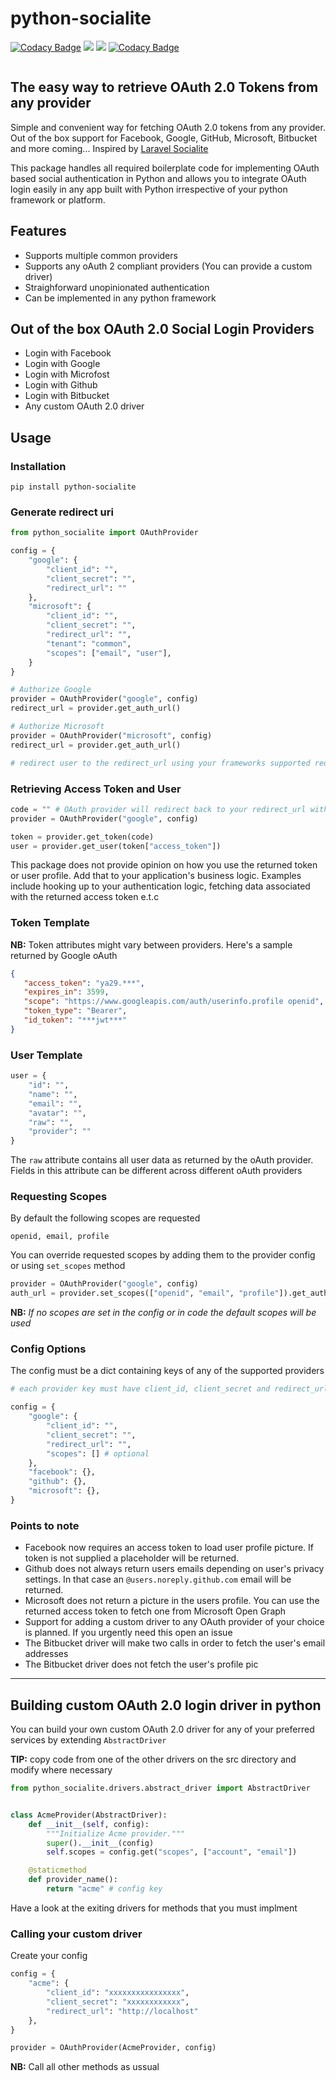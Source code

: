 # python-socialite
<p align="center">

[![Codacy Badge](https://api.codacy.com/project/badge/Grade/277f72118617436291eced30bac036a8)](https://www.codacy.com/manual/evans.mwendwa/python-socialite?utm_source=github.com&amp;utm_medium=referral&amp;utm_content=evansmwendwa/python-socialite&amp;utm_campaign=Badge_Grade)
<a href="https://pypi.python.org/pypi/python_socialite">
<img src="https://img.shields.io/pypi/v/python_socialite.svg" /></a>
<a href=""><img src="https://github.com/evansmwendwa/python-socialite/workflows/build/badge.svg" /></a> [![Codacy Badge](https://api.codacy.com/project/badge/Coverage/277f72118617436291eced30bac036a8)](https://www.codacy.com/manual/evans.mwendwa/python-socialite?utm_source=github.com&utm_medium=referral&utm_content=evansmwendwa/python-socialite&utm_campaign=Badge_Coverage)

</p>

<img src="https://raw.githubusercontent.com/evansmwendwa/python-socialite/master/banner.png" alt="" />

## The easy way to retrieve OAuth 2.0 Tokens from any provider

Simple and convenient way for fetching OAuth 2.0 tokens from any provider. Out of the box support for Facebook, Google, GitHub, Microsoft, Bitbucket and more coming... Inspired by [Laravel Socialite](https://laravel.com/docs/master/socialite)

This package handles all required boilerplate code for implementing OAuth based social authentication in Python and allows you to integrate OAuth login easily in any app built with Python irrespective of your python framework or platform.

## Features
-   Supports multiple common providers
-   Supports any oAuth 2 compliant providers (You can provide a custom driver)
-   Straighforward unopinionated authentication
-   Can be implemented in any python framework

## Out of the box OAuth 2.0 Social Login Providers

-   Login with Facebook
-   Login with Google
-   Login with Microfost
-   Login with Github
-   Login with Bitbucket
-   Any custom OAuth 2.0 driver

## Usage

### Installation

```shell
pip install python-socialite
```

### Generate redirect uri
```python
from python_socialite import OAuthProvider

config = {
    "google": {
        "client_id": "",
        "client_secret": "",
        "redirect_url": ""
    },
    "microsoft": {
        "client_id": "",
        "client_secret": "",
        "redirect_url": "",
        "tenant": "common",
        "scopes": ["email", "user"],
    }
}

# Authorize Google
provider = OAuthProvider("google", config)
redirect_url = provider.get_auth_url()

# Authorize Microsoft
provider = OAuthProvider("microsoft", config)
redirect_url = provider.get_auth_url()

# redirect user to the redirect_url using your frameworks supported redirect
```

### Retrieving Access Token and User

```python
code = "" # OAuth provider will redirect back to your redirect_url with a code in the url
provider = OAuthProvider("google", config)

token = provider.get_token(code)
user = provider.get_user(token["access_token"])
```

This package does not provide opinion on how you use the returned token or user profile. Add that to your application's business logic. Examples include hooking up to your authentication logic, fetching data associated with the returned access token e.t.c

### Token Template

**NB:** Token attributes might vary between providers. Here's a sample returned by Google oAuth

```json
{
   "access_token": "ya29.***",
   "expires_in": 3599,
   "scope": "https://www.googleapis.com/auth/userinfo.profile openid",
   "token_type": "Bearer",
   "id_token": "***jwt***"
}
```

### User Template

```python
user = {
    "id": "",
    "name": "",
    "email": "",
    "avatar": "",
    "raw": "",
    "provider": ""
}
```

The `raw` attribute contains all user data as returned by the oAuth provider. Fields in this attribute can be different across different oAuth providers

### Requesting Scopes

By default the following scopes are requested

```shell
openid, email, profile
```

You can override requested scopes by adding them to the provider config or using `set_scopes` method

```python
provider = OAuthProvider("google", config)
auth_url = provider.set_scopes(["openid", "email", "profile"]).get_auth_url()
```
**NB:** *If no scopes are set in the config or in code the default scopes will be used*

### Config Options

The config must be a dict containing keys of any of the supported providers

```python
# each provider key must have client_id, client_secret and redirect_url. It's advised to ensure your client_secret is properly secured

config = {
    "google": {
        "client_id": "",
        "client_secret": "",
        "redirect_url": "",
        "scopes": [] # optional
    },
    "facebook": {},
    "github": {},
    "microsoft": {},
}

```

### Points to note

-   Facebook now requires an access token to load user profile picture. If token is not supplied a placeholder will be returned.
-   Github does not always return users emails depending on user's privacy settings. In that case an `@users.noreply.github.com` email will be returned.
-   Microsoft does not return a picture in the users profile. You can use the returned access token to fetch one from Microsoft Open Graph
-   Support for adding a custom driver to any OAuth provider of your choice is planned. If you urgently need this open an issue
-   The Bitbucket driver will make two calls in order to fetch the user's email addresses
-   The Bitbucket driver does not fetch the user's profile pic

<hr/>

## Building custom OAuth 2.0 login driver in python

You can build your own custom OAuth 2.0 driver for any of your preferred services by extending `AbstractDriver`

**TIP:** copy code from one of the other drivers on the src directory and modify where necessary

```python
from python_socialite.drivers.abstract_driver import AbstractDriver


class AcmeProvider(AbstractDriver):
    def __init__(self, config):
        """Initialize Acme provider."""
        super().__init__(config)
        self.scopes = config.get("scopes", ["account", "email"])

    @staticmethod
    def provider_name():
        return "acme" # config key
```
Have a look at the exiting drivers for methods that you must implment

### Calling your custom driver

Create your config

```python
config = {
    "acme": {
        "client_id": "xxxxxxxxxxxxxxxx",
        "client_secret": "xxxxxxxxxxxx",
        "redirect_url": "http://localhost"
    },
}

provider = OAuthProvider(AcmeProvider, config)
```

**NB:** Call all other methods as ussual
